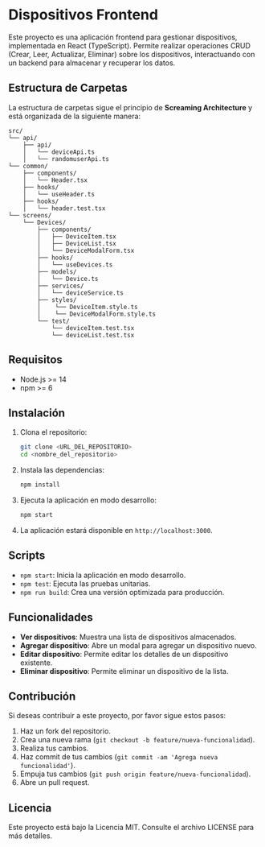
# Dispositivos Frontend

Este proyecto es una aplicación frontend para gestionar dispositivos, implementada en React (TypeScript). Permite realizar operaciones CRUD (Crear, Leer, Actualizar, Eliminar) sobre los dispositivos, interactuando con un backend para almacenar y recuperar los datos.

## Estructura de Carpetas

La estructura de carpetas sigue el principio de **Screaming Architecture** y está organizada de la siguiente manera:

```
src/
└── api/
    ├── api/
    │   └── deviceApi.ts              
    │   └── randomuserApi.ts          
└── common/
    ├── components/
    │   └── Header.tsx   
    ├── hooks/
    │   └── useHeader.ts     
    ├── hooks/
    │   └── header.test.tsx             
└── screens/
    └── Devices/
        ├── components/
        │   ├── DeviceItem.tsx            
        │   ├── DeviceList.tsx            
        │   └── DeviceModalForm.tsx       
        ├── hooks/
        │   └── useDevices.ts             
        ├── models/
        │   └── Device.ts          
        ├── services/
        │   └── deviceService.ts          
        ├── styles/
        │    └── DeviceItem.style.ts                
        │    └── DeviceModalForm.style.ts                
        └── test/
            └── deviceItem.test.tsx                
            └── deviceList.test.tsx                
```

## Requisitos

- Node.js >= 14
- npm >= 6

## Instalación

1. Clona el repositorio:

   ```bash
   git clone <URL_DEL_REPOSITORIO>
   cd <nombre_del_repositorio>
   ```

2. Instala las dependencias:

   ```bash
   npm install
   ```

3. Ejecuta la aplicación en modo desarrollo:

   ```bash
   npm start
   ```

4. La aplicación estará disponible en `http://localhost:3000`.

## Scripts

- `npm start`: Inicia la aplicación en modo desarrollo.
- `npm test`: Ejecuta las pruebas unitarias.
- `npm run build`: Crea una versión optimizada para producción.

## Funcionalidades

- **Ver dispositivos**: Muestra una lista de dispositivos almacenados.
- **Agregar dispositivo**: Abre un modal para agregar un dispositivo nuevo.
- **Editar dispositivo**: Permite editar los detalles de un dispositivo existente.
- **Eliminar dispositivo**: Permite eliminar un dispositivo de la lista.

## Contribución

Si deseas contribuir a este proyecto, por favor sigue estos pasos:

1. Haz un fork del repositorio.
2. Crea una nueva rama (`git checkout -b feature/nueva-funcionalidad`).
3. Realiza tus cambios.
4. Haz commit de tus cambios (`git commit -am 'Agrega nueva funcionalidad'`).
5. Empuja tus cambios (`git push origin feature/nueva-funcionalidad`).
6. Abre un pull request.

## Licencia

Este proyecto está bajo la Licencia MIT. Consulte el archivo LICENSE para más detalles.
